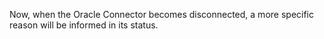 Now, when the Oracle Connector becomes disconnected, a more specific reason will be informed in its status.
